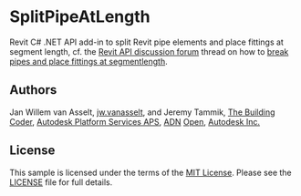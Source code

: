# SplitPipeAtLength

Revit C# .NET API add-in to split Revit pipe elements and place fittings at segment length, cf.
the [Revit API discussion forum](http://forums.autodesk.com/t5/revit-api-forum/bd-p/160) thread
on how to [break pipes and place fittings at segmentlength](https://forums.autodesk.com/t5/revit-api-forum/break-pipes-and-place-fitting-at-segmentlength/td-p/11658916).

## Authors

Jan Willem van Asselt,
[jw.vanasselt](https://forums.autodesk.com/t5/user/viewprofilepage/user-id/8555692), 
and Jeremy Tammik,
[The Building Coder](http://thebuildingcoder.typepad.com),
[Autodesk Platform Services APS](http://aps.autodesk.com),
[ADN](http://www.autodesk.com/adn)
[Open](http://www.autodesk.com/adnopen),
[Autodesk Inc.](http://www.autodesk.com)

## License

This sample is licensed under the terms of the [MIT License](http://opensource.org/licenses/MIT).
Please see the [LICENSE](LICENSE) file for full details.
